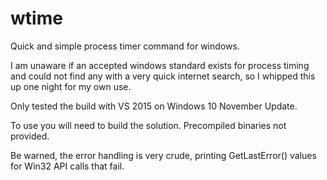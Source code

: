# wtime

Quick and simple process timer command for windows.

I am unaware if an accepted windows standard exists for process timing and
could not find any with a very quick internet search, so I whipped this up one
night for my own use.

Only tested the build with VS 2015 on Windows 10 November Update.

To use you will need to build the solution.  Precompiled binaries not provided.

Be warned, the error handling is very crude, printing GetLastError() values for
Win32 API calls that fail.
